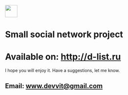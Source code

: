 <img src="http://d-list.ru/favicon.ico" width="40" height="40">

# Small social network project

# Available on: [http://d-list\.ru](http://d-list.ru)

I hope you will enjoy it. Have a suggestions, let me know.

## Email: www.devvit@gmail.com 
